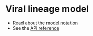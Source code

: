 # Viral lineage model

- Read about the [model notation](notation.md)
- See the [API reference](api.md)
